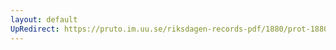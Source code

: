 ```yaml
---
layout: default
UpRedirect: https://pruto.im.uu.se/riksdagen-records-pdf/1880/prot-1880--ak--013/prot-1880--ak--013_005.pdf
---
```

